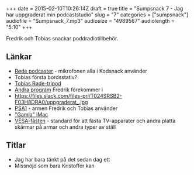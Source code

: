 +++
date = 2015-02-10T10:26:14Z
draft = true
title = "Sumpsnack 7 - Jag har uppgraderat min podcaststudio"
slug = "7"
categories = ["sumpsnack"]
audiofile = "Sumpsnack_7.mp3"
audiosize = "4989567"
audiolength = "5:10"
+++

Fredrik och Tobias snackar poddradiotillbehör.

## Länkar  ##
* [Røde podcaster](http://www.rode.com/microphones/podcaster) - mikrofonen alla i Kodsnack använder
* Tobias första bordsstativ?
* [Tobias Røde-tripod](http://www.rode.com/accessories/tripod)
* [Andra program](http://www.appsnack.se) Fredrik förekommer i
* https://files.slack.com/files-pri/T024SRSB2-F03H8DRA0/uppgraderat_.jpg
* [PSA1](http://www.rode.com/accessories/psa1) - armen Fredrik och Tobias använder
* ["Gamla" iMac](http://en.wikipedia.org/wiki/IMac_G4)
* [VESA-fästen](http://en.wikipedia.org/wiki/Flat_Display_Mounting_Interface) - standard för att fästa TV-apparater och andra platta skärmar på armar och andra typer av ställ

## Titlar ##
* Jag har bara tänkt på det sedan dag ett
* Missnöjd som bara Kristoffer kan